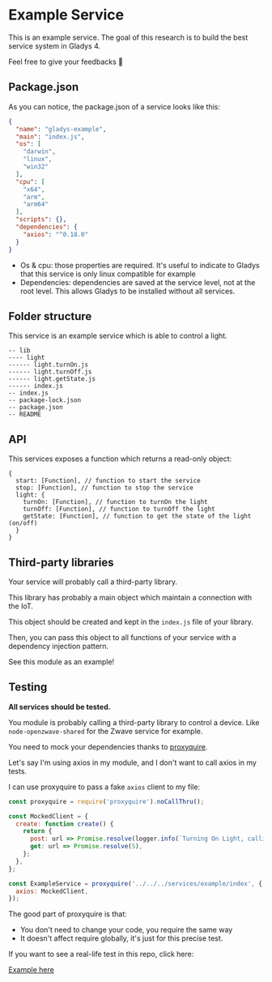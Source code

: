 # Example Service

This is an example service. The goal of this research is to build the best service system in Gladys 4.

Feel free to give your feedbacks 🙂

## Package.json

As you can notice, the package.json of a service looks like this:

```json
{
  "name": "gladys-example",
  "main": "index.js",
  "os": [
    "darwin",
    "linux",
    "win32"
  ],
  "cpu": [
    "x64",
    "arm",
    "arm64"
  ],
  "scripts": {},
  "dependencies": {
    "axios": "^0.18.0"
  }
}
```

- Os & cpu: those properties are required. It's useful to indicate to Gladys that this service is only linux compatible for example
- Dependencies: dependencies are saved at the service level, not at the root level. This allows Gladys to be installed without all services.

## Folder structure

This service is an example service which is able to control a light.
 
```
-- lib
---- light
------ light.turnOn.js
------ light.turnOff.js
------ light.getState.js
------ index.js
-- index.js
-- package-lock.json
-- package.json
-- README
```

## API

This services exposes a function which returns a read-only object: 


```
{
  start: [Function], // function to start the service
  stop: [Function], // function to stop the service
  light: {
    turnOn: [Function], // function to turnOn the light
    turnOff: [Function], // function to turnOff the light
    getState: [Function], // function to get the state of the light (on/off)
  }
}
```

## Third-party libraries

Your service will probably call a third-party library.

This library has probably a main object which maintain a connection with the IoT.

This object should be created and kept in the `index.js` file of your library.

Then, you can pass this object to all functions of your service with a dependency injection pattern.

See this module as an example!

## Testing

**All services should be tested.**

You module is probably calling a third-party library to control a device. Like `node-openzwave-shared` for the Zwave service for example.

You need to mock your dependencies thanks to [proxyquire](https://github.com/thlorenz/proxyquire#readme).

Let's say I'm using axios in my module, and I don't want to call axios in my tests.

I can use proxyquire to pass a fake `axios` client to my file:

```javascript
const proxyquire = require('proxyquire').noCallThru();

const MockedClient = {
  create: function create() {
    return {
      post: url => Promise.resolve(logger.info(`Turning On Light, calling ${url}`)),
      get: url => Promise.resolve(5),
    };
  },
};

const ExampleService = proxyquire('../../../services/example/index', {
  axios: MockedClient,
});
```

The good part of proxyquire is that:

- You don't need to change your code, you require the same way
- It doesn't affect require globally, it's just for this precise test.

If you want to see a real-life test in this repo, click here:

[Example here](../../test/services/example/index.test.js)
